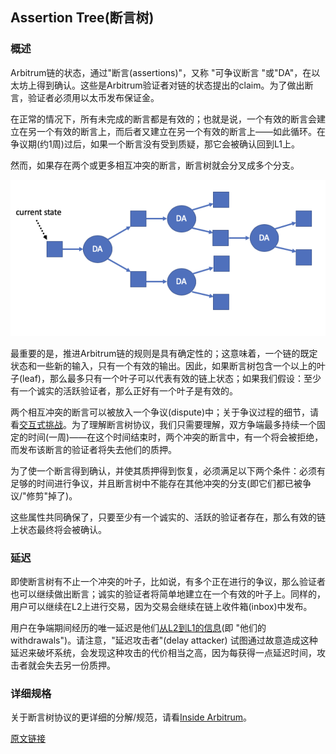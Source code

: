 ## Assertion Tree(断言树)

### 概述

Arbitrum链的状态，通过"断言(assertions)"，又称 "可争议断言 "或"DA"，在以太坊上得到确认。这些是Arbitrum验证者对链的状态提出的claim。为了做出断言，验证者必须用以太币发布保证金。

在正常的情况下，所有未完成的断言都是有效的；也就是说，一个有效的断言会建立在另一个有效的断言上，而后者又建立在另一个有效的断言上——如此循环。在争议期(约1周)过后，如果一个断言没有受到质疑，那它会被确认回到L1上。

然而，如果存在两个或更多相互冲突的断言，断言树就会分叉成多个分支。

<p align="center">
  <img width="550" height="250" src= "../img/AssertionTree.png" />
</p>

最重要的是，推进Arbitrum链的规则是具有确定性的；这意味着，一个链的既定状态和一些新的输入，只有一个有效的输出。因此，如果断言树包含一个以上的叶子(leaf)，那么最多只有一个叶子可以代表有效的链上状态；如果我们假设：至少有一个诚实的活跃验证者，那么正好有一个叶子是有效的。

两个相互冲突的断言可以被放入一个争议(dispute)中；关于争议过程的细节，请看[交互式挑战](https://developer.offchainlabs.com/proving/challenge-manager)。为了理解断言树协议，我们只需要理解，双方争端最多持续一个固定的时间(一周)——在这个时间结束时，两个冲突的断言中，有一个将会被拒绝，而发布该断言的验证者将失去他们的质押。

为了使一个断言得到确认，并使其质押得到恢复，必须满足以下两个条件：必须有足够的时间进行争议，并且断言树中不能存在其他冲突的分支(即它们都已被争议/"修剪"掉了)。

这些属性共同确保了，只要至少有一个诚实的、活跃的验证者存在，那么有效的链上状态最终将会被确认。

### 延迟

即使断言树有不止一个冲突的叶子，比如说，有多个正在进行的争议，那么验证者也可以继续做出断言；诚实的验证者将简单地建立在一个有效的叶子上。同样的，用户可以继续在L2上进行交易，因为交易会继续在链上收件箱(inbox)中发布。

用户在争端期间经历的唯一延迟是他们[从L2到L1的信息](https://developer.offchainlabs.com/arbos/l2-to-l1-messaging)(即 "他们的withdrawals")。请注意，"延迟攻击者"(delay attacker) 试图通过故意造成这种延迟来破坏系统，会发现这种攻击的代价相当之高，因为每获得一点延迟时间，攻击者就会失去另一份质押。

### 详细规格

关于断言树协议的更详细的分解/规范，请看[Inside Arbitrum](https://developer.offchainlabs.com/inside-arbitrum-nitro#arbitrum#rollup#protocol)。


[原文链接](https://developer.offchainlabs.com/assertion-tree)
